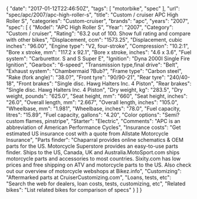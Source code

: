 {
    "date": "2017-01-12T22:46:50Z",
    "tags": [
        "motorbike",
        "spec"
    ],
    "url": "spec\/apc\/2007\/apc-high-roller-s",
    "title": "Custom \/ cruiser APC High Roller S",
    "categories": "Custom-cruiser",
    "brands": "apc",
    "years": "2007",
    "spec": [
        {
            "Model": "APC High Roller S",
            "Year": "2007",
            "Category": "Custom \/ cruiser",
            "Rating": "63.2 out of 100. Show full rating and compare with other bikes",
            "Displacement, ccm": "1573.25",
            "Displacement, cubic inches": "96.00",
            "Engine type": "V2, four-stroke",
            "Compression": "10.2:1",
            "Bore x stroke, mm": "117.2 x 92.1",
            "Bore x stroke, inches": "4.6 x 3.6",
            "Fuel system": "Carburettor. S and S Super E",
            "Ignition": "Dyna 2000I Single Fire Ignition",
            "Gearbox": "6-speed",
            "Transmission type,final drive": "Belt",
            "Exhaust system": "Chambermaid ?Bub?",
            "Frame type": "Carbon steel",
            "Rake (fork angle)": "38.0?",
            "Front tyre": "90\/90-21",
            "Rear tyre": "240\/40-18",
            "Front brakes": "Single disc. Hawg Halters Inc. 4 Piston",
            "Rear brakes": "Single disc. Hawg Halters Inc. 4 Piston",
            "Dry weight, kg": "283.5",
            "Dry weight, pounds": "625.0",
            "Seat height, mm": "660",
            "Seat height, inches": "26.0",
            "Overall length, mm": "2.667",
            "Overall length, inches": "105.0",
            "Wheelbase, mm": "1.981",
            "Wheelbase, inches": "78.0",
            "Fuel capacity, litres": "15.89",
            "Fuel capacity, gallons": "4.20",
            "Color options": "Semi?custom flames, pinstripe",
            "Starter": "Electric",
            "Comments": "APC is an abbreviation of American Performance Cycles",
            "Insurance costs": "Get estimated US insurance cost with a quote from Allstate Motorcycle Insurance",
            "Parts finder": "Chaparral provides online schematics & OEM parts for the US.   Motorcycle Superstore provides an easy-to-use parts finder. Ships to the US, Canada, UK and Australia.MotoSport.com ships motorcycle parts and accessories to most countries.    Sixity.com has low prices and free shipping on ATV and motorcycle parts to the US. Also check out our overview of motorcycle webshops at Bikez.info",
            "Customizing": "Aftermarked parts at CruiserCustomizing.com",
            "Loans, tests, etc": "Search the web for dealers, loan costs, tests, customizing, etc",
            "Related bikes": "List related bikes for comparison of specs"
        }
    ]
}